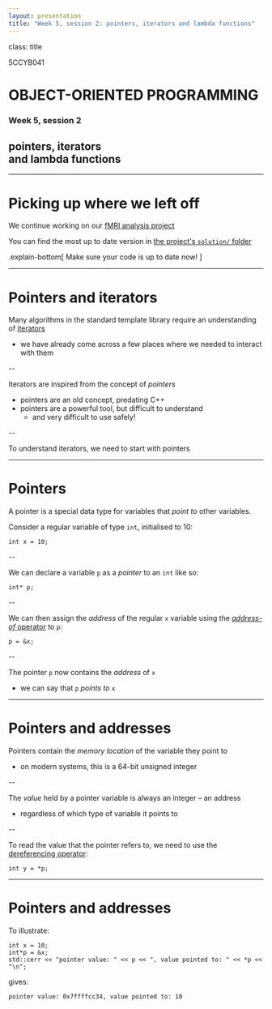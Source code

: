 ```yaml
---
layout: presentation
title: "Week 5, session 2: pointers, iterators and lambda functions"
---
```


class: title

5CCYB041
# OBJECT-ORIENTED PROGRAMMING
### Week 5, session 2
## pointers, iterators<br>and lambda functions

---

# Picking up where we left off

We continue working on our [fMRI analysis
project](https://github.com/KCL-BMEIS/OOP/blob/main/projects/fMRI/assignment.md)

You can find the most up to date version in [the project's `solution/`
folder](https://github.com/KCL-BMEIS/OOP/tree/fmri_solution/projects/fMRI/solution)

.explain-bottom[
Make sure your code is up to date now!
]

---

# Pointers and iterators


Many algorithms in the standard template library require an
understanding of [iterators](https://www.geeksforgeeks.org/iterators-c-stl/)
- we have already come across a few places where we needed to interact with
  them

--

Iterators are inspired from the concept of *pointers*
- pointers are an old concept, predating C++
- pointers are a powerful tool, but difficult to understand
  - and very difficult to use safely!

--

To understand iterators, we need to start with pointers

---

# Pointers

A pointer is a special data type for variables that *point to* other variables.

Consider a regular variable of type `int`, initialised to 10:
```
int x = 10;
```

--

We can declare a variable `p` as a *pointer* to an `int` like so:
```
int* p;
```

--

We can then assign the *address* of the regular `x` variable using the
[*address-of*
operator](https://www.geeksforgeeks.org/cpp-pointer-operators/) to `p`:
```
p = &x;
```

--

The pointer `p` now contains the *address* of `x`
- we can say that `p` *points to* `x`


---

# Pointers and addresses

Pointers contain the *memory location* of the variable they point to
- on modern systems, this is a 64-bit unsigned integer

--

The *value* held by a pointer variable is always an integer &ndash; an address
- regardless of which type of variable it points to

--

To read the value that the pointer refers to, we need to use the [dereferencing
operator](https://www.w3schools.com/cpp/cpp_pointers_dereference.asp):
```
int y = *p;
```

---

# Pointers and addresses

To illustrate:
```
int x = 10;
int*p = &x;
std::cerr << "pointer value: " << p << ", value pointed to: " << *p << "\n";
```
gives:
```
pointer value: 0x7ffffcc34, value pointed to: 10
```

